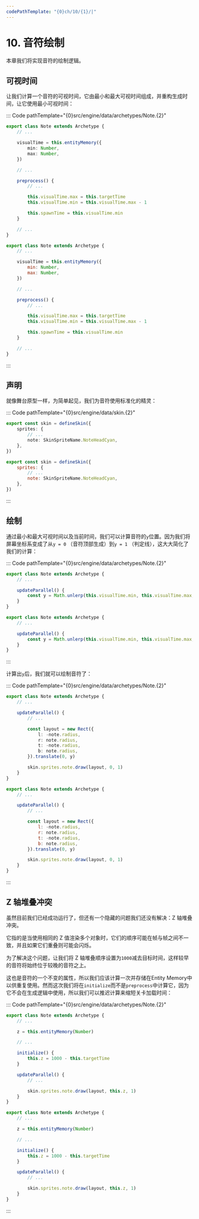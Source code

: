 ```yaml
---
codePathTemplate: "{0}ch/10/{1}/|"
---
```


# 10. 音符绘制

本章我们将实现音符的绘制逻辑。

## 可视时间

让我们计算一个音符的可视时间，它由最小和最大可视时间组成，并重构生成时间，让它使用最小可视时间：

::: Code pathTemplate="{0}src/engine/data/archetypes/Note.{2}"

```ts
export class Note extends Archetype {
    // ...

    visualTime = this.entityMemory({
        min: Number,
        max: Number,
    })

    // ...

    preprocess() {
        // ...

        this.visualTime.max = this.targetTime
        this.visualTime.min = this.visualTime.max - 1

        this.spawnTime = this.visualTime.min
    }

    // ...
}
```

```js
export class Note extends Archetype {
    // ...

    visualTime = this.entityMemory({
        min: Number,
        max: Number,
    })

    // ...

    preprocess() {
        // ...

        this.visualTime.max = this.targetTime
        this.visualTime.min = this.visualTime.max - 1

        this.spawnTime = this.visualTime.min
    }

    // ...
}
```

:::

## 声明

就像舞台原型一样，为简单起见，我们为音符使用标准化的精灵：

::: Code pathTemplate="{0}src/engine/data/skin.{2}"

```ts
export const skin = defineSkin({
    sprites: {
        // ...
        note: SkinSpriteName.NoteHeadCyan,
    },
})
```

```js
export const skin = defineSkin({
    sprites: {
        // ...
        note: SkinSpriteName.NoteHeadCyan,
    },
})
```

:::

## 绘制

通过最小和最大可视时间以及当前时间，我们可以计算音符的`y`位置。因为我们将屏幕坐标系变成了从`y = 0` （音符顶部生成）到`y = 1` （判定线），这大大简化了我们的计算：

::: Code pathTemplate="{0}src/engine/data/archetypes/Note.{2}"

```ts
export class Note extends Archetype {
    // ...

    updateParallel() {
        const y = Math.unlerp(this.visualTime.min, this.visualTime.max, time.now)
    }
}
```

```js
export class Note extends Archetype {
    // ...

    updateParallel() {
        const y = Math.unlerp(this.visualTime.min, this.visualTime.max, time.now)
    }
}
```

:::

计算出`y`后，我们就可以绘制音符了：

::: Code pathTemplate="{0}src/engine/data/archetypes/Note.{2}"

```ts
export class Note extends Archetype {
    // ...

    updateParallel() {
        // ...

        const layout = new Rect({
            l: -note.radius,
            r: note.radius,
            t: -note.radius,
            b: note.radius,
        }).translate(0, y)

        skin.sprites.note.draw(layout, 0, 1)
    }
}
```

```js
export class Note extends Archetype {
    // ...

    updateParallel() {
        // ...

        const layout = new Rect({
            l: -note.radius,
            r: note.radius,
            t: -note.radius,
            b: note.radius,
        }).translate(0, y)

        skin.sprites.note.draw(layout, 0, 1)
    }
}
```

:::

## Z 轴堆叠冲突

虽然目前我们已经成功运行了，但还有一个隐藏的问题我们还没有解决：Z 轴堆叠冲突。

它指的是当使用相同的 Z 值渲染多个对象时，它们的顺序可能在帧与帧之间不一致，并且如果它们重叠则可能会闪烁。

为了解决这个问题，让我们将 Z 轴堆叠顺序设置为`1000`减去目标时间，这样较早的音符将始终位于较晚的音符之上。

这也是音符的一个不变的属性，所以我们应该计算一次并存储在Entity Memory中以供重复使用。然而这次我们将在`initialize`而不是`preprocess`中计算它，因为它不会在生成逻辑中使用，所以我们可以推迟计算来缩短关卡加载时间：

::: Code pathTemplate="{0}src/engine/data/archetypes/Note.{2}"

```ts
export class Note extends Archetype {
    // ...

    z = this.entityMemory(Number)

    // ...

    initialize() {
        this.z = 1000 - this.targetTime
    }

    updateParallel() {
        // ...

        skin.sprites.note.draw(layout, this.z, 1)
    }
}
```

```js
export class Note extends Archetype {
    // ...

    z = this.entityMemory(Number)

    // ...

    initialize() {
        this.z = 1000 - this.targetTime
    }

    updateParallel() {
        // ...

        skin.sprites.note.draw(layout, this.z, 1)
    }
}
```

:::
